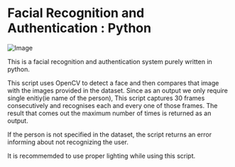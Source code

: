 # Facial Recognition and Authentication : Python

![Image](https://firebasestorage.googleapis.com/v0/b/hackathon-buhack.appspot.com/o/Untitled%20design%20(8).png?alt=media&token=7be83a27-6fca-4887-9433-3e12ea7ca6bd)

This is a facial recognition and authentication system purely written in python.

This script uses OpenCV to detect a face and then compares that image with the images provided in the dataset.
Since as an output we only require single enitiy(ie name of the person), This script captures 30 frames consecutively and recognises each and every one of those frames. The result that comes out the maximum number of times is returned as an output.

If the person is not specified in the dataset, the script returns an error informing about not recognizing the user.

It is recommemded to use proper lighting while using this script. 


